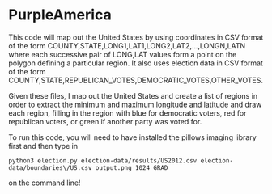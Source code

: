 # PurpleAmerica

This code will map out the United States by using coordinates in CSV format of the form
COUNTY,STATE,LONG1,LAT1,LONG2,LAT2,...,LONGN,LATN
where each successive pair of LONG,LAT values form a point on the polygon defining a particular region.
It also uses election data in CSV format of the form
COUNTY,STATE,REPUBLICAN_VOTES,DEMOCRATIC_VOTES,OTHER_VOTES.

Given these files, I map out the United States and create a list of regions in order to extract the minimum and maximum longitude and latitude and draw each region, filling in the region with blue for democratic voters, red for republican
voters, or green if another party was voted for.

To run this code, you will need to have installed the pillows imaging library first and then type in
```
python3 election.py election-data/results/US2012.csv election-data/boundaries\/US.csv output.png 1024 GRAD
```
on the command line!
